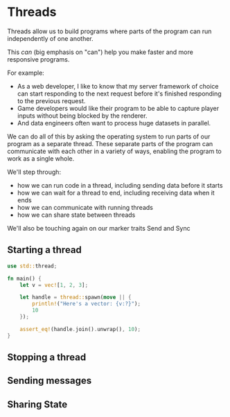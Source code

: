 Threads
=======

Threads allow us to build programs where parts of the program can run independently of one another.

This _can_ (big emphasis on "can") help you make faster and more responsive programs.

For example:
- As a web developer, I like to know that my server framework of choice can start responding to the next request before
  it's finished responding to the previous request. 
- Game developers would like their program to be able to capture player inputs without being blocked by the renderer. 
- And data engineers often want to process huge datasets in parallel.

We can do all of this by asking the operating system to run parts of our program as a separate thread. These separate
parts of the program can communicate with each other in a variety of ways, enabling the program to work as a single
whole.

We'll step through:
- how we can run code in a thread, including sending data before it starts
- how we can wait for a thread to end, including receiving data when it ends
- how we can communicate with running threads
- how we can share state between threads

We'll also be touching again on our marker traits Send and Sync

Starting a thread
-----------------

```rust
use std::thread;

fn main() {
    let v = vec![1, 2, 3];

    let handle = thread::spawn(move || {
        println!("Here's a vector: {v:?}");
        10
    });

    assert_eq!(handle.join().unwrap(), 10);
}
```

Stopping a thread
-----------------

Sending messages
----------------

Sharing State
-------------

